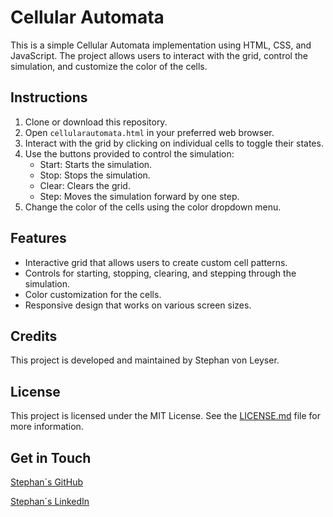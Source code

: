 # Cellular Automata

This is a simple Cellular Automata implementation using HTML, CSS, and JavaScript. The project allows users to interact with the grid, control the simulation, and customize the color of the cells.

## Instructions

1. Clone or download this repository.
2. Open `cellularautomata.html` in your preferred web browser.
3. Interact with the grid by clicking on individual cells to toggle their states.
4. Use the buttons provided to control the simulation:
   - Start: Starts the simulation.
   - Stop: Stops the simulation.
   - Clear: Clears the grid.
   - Step: Moves the simulation forward by one step.
5. Change the color of the cells using the color dropdown menu.

## Features

- Interactive grid that allows users to create custom cell patterns.
- Controls for starting, stopping, clearing, and stepping through the simulation.
- Color customization for the cells.
- Responsive design that works on various screen sizes.

## Credits

This project is developed and maintained by Stephan von Leyser.

## License

This project is licensed under the MIT License. See the [LICENSE.md](LICENSE.md) file for more information.

## Get in Touch

[Stephan´s GitHub](https://github.com/Stephanvonleyser)

[Stephan´s LinkedIn](https://www.linkedin.com/in/stephanvonleyser/)



